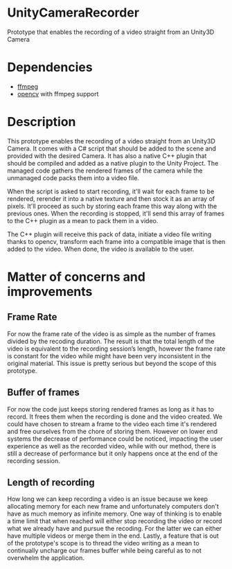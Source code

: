 # UnityCameraRecorder
Prototype that enables the recording of a video straight from an Unity3D Camera

# Dependencies
* [ffmpeg](www.ffmpeg.org)
* [opencv](www.opencv.org) with ffmpeg support

# Description
This prototype enables the recording of a video straight from an Unity3D Camera. It comes with a C# script that should be added to the scene and provided with the desired Camera. It has also a native C++ plugin that should be compiled and added as a native plugin to the Unity Project.
The managed code gathers the rendered frames of the camera while the unmanaged code packs them into a video file.

When the script is asked to start recording, it'll wait for each frame to be rendered, rerender it into a native texture and then stock it as an array of pixels. It'll proceed as such by storing each frame this way along with the previous ones. When the recording is stopped, it'll send this array of frames to the C++ plugin as a mean to pack them in a video.

The C++ plugin will receive this pack of data, initiate a video file writing thanks to opencv, transform each frame into a compatible image that is then added to the video. When done, the video is available to the user.

# Matter of concerns and improvements

## Frame Rate
For now the frame rate of the video is as simple as the number of frames divided by the recoding duration. The result is that the total length of the video is equivalent to the recording session’s length, however the frame rate is constant for the video while might have been very inconsistent in the original material. This issue is pretty serious but beyond the scope of this prototype.

## Buffer of frames
For now the code just keeps storing rendered frames as long as it has to record. It frees them when the recording is done and the video created. We could have chosen to stream a frame to the video each time it's rendered and free ourselves from the chore of storing them. However on lower end systems the decrease of performance could be noticed, impacting the user experience as well as the recorded video, while with our method, there is still a decrease of performance but it only happens once at the end of the recording session.

## Length of recording
How long we can keep recording a video is an issue because we keep allocating memory for each new frame and unfortunately computers don't have as much memory as infinite memory. One way of thinking is to enable a time limit that when reached will either stop recording the video or record what we already have and pursue the recoding. For the latter we can either have multiple videos or merge them in the end.
Lastly, a feature that is out of the prototype's scope is to thread the video writing as a mean to continually uncharge our frames buffer while being careful as to not overwhelm the application.
